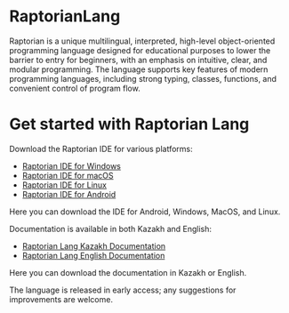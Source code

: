 # RaptorianLang
Raptorian is a unique multilingual, interpreted, high-level object-oriented programming language designed for educational purposes to lower the barrier to entry for beginners, with an emphasis on intuitive, clear, and modular programming. The language supports key features of modern programming languages, including strong typing, classes, functions, and convenient control of program flow.

# Get started with Raptorian Lang

Download the Raptorian IDE for various platforms:

- [Raptorian IDE for Windows](https://drive.google.com/file/d/1rhzMejk7Fvkmv5Q8IwdMJxZN6gR7k3M1/view?usp=sharing)
- [Raptorian IDE for macOS](https://drive.google.com/file/d/1zrRTwwJoASZ5nP_6BJCQ_5YF9YIq2iS9/view?usp=sharing)
- [Raptorian IDE for Linux](https://drive.google.com/file/d/1VfBhJ0lehPk7rkj5Fjn_eZEvjtHZWTDZ/view?usp=sharing)
- [Raptorian IDE for Android](https://play.google.com/store/apps/details?id=kz.raptorian)

Here you can download the IDE for Android, Windows, MacOS, and Linux.

Documentation is available in both Kazakh and English:

- [Raptorian Lang Kazakh Documentation](https://drive.google.com/file/d/1d6DCL6Xc7dAnL165CcVYpLlUsv8_nL-G/view?usp=sharing)
- [Raptorian Lang English Documentation](https://drive.google.com/file/d/1jnc1-9NcrSkQMDNLdHHgaT7W2VCUcE_I/view?usp=sharing)

Here you can download the documentation in Kazakh or English.

The language is released in early access; any suggestions for improvements are welcome.
